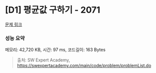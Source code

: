 # [D1] 평균값 구하기 - 2071 

[문제 링크](https://swexpertacademy.com/main/code/problem/problemDetail.do?contestProbId=AV5QRnJqA5cDFAUq) 

### 성능 요약

메모리: 42,720 KB, 시간: 97 ms, 코드길이: 163 Bytes



> 출처: SW Expert Academy, https://swexpertacademy.com/main/code/problem/problemList.do